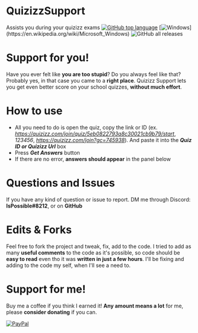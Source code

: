 
# QuizizzSupport
 Assists you during your quizizz exams
[![GitHub top language](https://img.shields.io/github/languages/top/AndyFilter/QuizizzSupport)](https://en.wikipedia.org/wiki/C_Sharp_(programming_language))  [![Windows](https://img.shields.io/badge/platform-Windows-0078d7.svg?)](https://en.wikipedia.org/wiki/Microsoft_Windows) ![GitHub all releases](https://img.shields.io/github/downloads/AndyFilter/QuizizzSupport/total)

# Support for you!
Have you ever felt like **you are too stupid**? Do you always feel like that? Probably yes, in that case you came to a **right place**. Quizizz Support lets you get even better score on your school quizzes, **without much effort**.



# How to use

 - All you need to do is open the quiz, copy the link or ID (ex. *https://quizizz.com/join/quiz/5eb0822793a8c30021cb9b79/start*, *123456*, *https://quizizz.com/join?gc=745938*). And paste it into the ***Quiz ID or Quizizz Url*** box
 - Press ***Get Answers*** button
 - If there are no error, **answers should appear** in the panel below

# Questions and Issues
If you have any kind of question or issue to report. DM me through Discord: **IsPossible#8212**, or on **GitHub**


# Edits & Forks
Feel free to fork the project and tweak, fix, add to the code. I tried to add as many **useful comments** to the code as it's possible, so code should be **easy to read** even tho it was **written in just a few hours**.
I'll be fixing and adding to the code my self, when I'll see a need to.

# Support for me!
Buy me a coffee if you think I earned it! **Any amount means a lot** for me, please **consider donating** if you can.

[![PayPal](https://img.shields.io/badge/donate-PayPal-orange.svg?style=logo=PayPal)](https://www.paypal.me/MaciejGrzeda)
